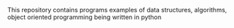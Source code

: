 This repository contains programs examples of data structures, algorithms, object oriented programming being written in python